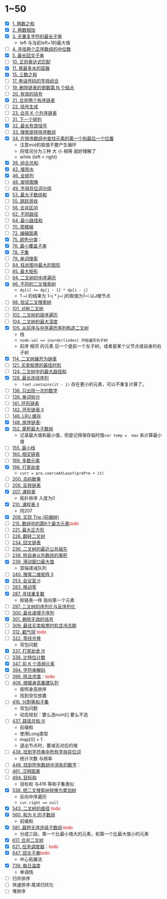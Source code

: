 # 1~50
- [x] [1. 两数之和](https://leetcode.cn/problems/two-sum/?envType=featured-list&envId=2cktkvj)
- [x] [2. 两数相加](https://leetcode.cn/problems/add-two-numbers/?envType=featured-list&envId=2cktkvj) 
- [x] [3. 无重复字符的最长子串](https://leetcode.cn/problems/longest-substring-without-repeating-characters/?envType=featured-list&envId=2cktkvj)
	- left 与当前left+1的最大值
- [ ] [4. 寻找两个正序数组的中位数](https://leetcode.cn/problems/median-of-two-sorted-arrays/?envType=featured-list&envId=2cktkvj)
- [x] [5. 最长回文子串](https://leetcode.cn/problems/longest-palindromic-substring/?envType=featured-list&envId=2cktkvj) 
- [ ] [10. 正则表达式匹配](https://leetcode.cn/problems/regular-expression-matching/?envType=featured-list&envId=2cktkvj)
- [x] [11. 盛最多水的容器](https://leetcode.cn/problems/container-with-most-water/?envType=featured-list&envId=2cktkvj)
- [x] [15. 三数之和](https://leetcode.cn/problems/3sum/?envType=featured-list&envId=2cktkvj)
- [ ] [17. 电话号码的字母组合](https://leetcode.cn/problems/letter-combinations-of-a-phone-number/?envType=featured-list&envId=2cktkvj)
- [ ] [19. 删除链表的倒数第 N 个结点](https://leetcode.cn/problems/remove-nth-node-from-end-of-list/?envType=featured-list&envId=2cktkvj)
- [ ] [20. 有效的括号](https://leetcode.cn/problems/valid-parentheses/?envType=featured-list&envId=2cktkvj)
- [x] [21. 合并两个有序链表](https://leetcode.cn/problems/merge-two-sorted-lists/?envType=featured-list&envId=2cktkvj)
- [ ] [22. 括号生成](https://leetcode.cn/problems/generate-parentheses/?envType=featured-list&envId=2cktkvj)
- [ ] [23. 合并 K 个升序链表](https://leetcode.cn/problems/merge-k-sorted-lists/?envType=featured-list&envId=2cktkvj)
- [ ] [31. 下一个排列](https://leetcode.cn/problems/next-permutation/?envType=featured-list&envId=2cktkvj)
- [x] [32. 最长有效括号](https://leetcode.cn/problems/longest-valid-parentheses/?envType=featured-list&envId=2cktkvj)
- [ ] [33. 搜索旋转排序数组](https://leetcode.cn/problems/search-in-rotated-sorted-array/?envType=featured-list&envId=2cktkvj)
- [x] [34. 在排序数组中查找元素的第一个和最后一个位置](https://leetcode.cn/problems/find-first-and-last-position-of-element-in-sorted-array/?envType=featured-list&envId=2cktkvj) 
	- 注意mid的取值不要产生循环
	- 将情况分为三种 大 小 相等 就好理解了
	- while (left < right)
- [x] [39. 组合总和](https://leetcode.cn/problems/combination-sum/?envType=featured-list&envId=2cktkvj): 
- [x] [42. 接雨水](https://leetcode.cn/problems/trapping-rain-water/?envType=featured-list&envId=2cktkvj)
- [x] [46. 全排列](https://leetcode.cn/problems/permutations/?envType=featured-list&envId=2cktkvj)
- [ ] [48. 旋转图像](https://leetcode.cn/problems/rotate-image/?envType=featured-list&envId=2cktkvj)
- [ ] [49. 字母异位词分组](https://leetcode.cn/problems/group-anagrams/?envType=featured-list&envId=2cktkvj)
- [x] [53. 最大子数组和](https://leetcode.cn/problems/maximum-subarray/?envType=featured-list&envId=2cktkvj) 
- [ ] [55. 跳跃游戏](https://leetcode.cn/problems/jump-game/?envType=featured-list&envId=2cktkvj)
- [ ] [56. 合并区间](https://leetcode.cn/problems/merge-intervals/?envType=featured-list&envId=2cktkvj)
- [ ] [62. 不同路径](https://leetcode.cn/problems/unique-paths/?envType=featured-list&envId=2cktkvj)
- [ ] [64. 最小路径和](https://leetcode.cn/problems/minimum-path-sum/?envType=featured-list&envId=2cktkvj)
- [ ] [70. 爬楼梯](https://leetcode.cn/problems/climbing-stairs/?envType=featured-list&envId=2cktkvj)
- [ ] [72. 编辑距离](https://leetcode.cn/problems/edit-distance/?envType=featured-list&envId=2cktkvj)
- [x] [75. 颜色分类](https://leetcode.cn/problems/sort-colors/?envType=featured-list&envId=2cktkvj)：
- [x] [76. 最小覆盖子串](https://leetcode.cn/problems/minimum-window-substring/?envType=featured-list&envId=2cktkvj)
- [x] [78. 子集](https://leetcode.cn/problems/subsets/?envType=featured-list&envId=2cktkvj)
- [ ] [79. 单词搜索](https://leetcode.cn/problems/word-search/?envType=featured-list&envId=2cktkvj)
- [ ] [84. 柱状图中最大的矩形](https://leetcode.cn/problems/largest-rectangle-in-histogram/?envType=featured-list&envId=2cktkvj)
- [ ] [85. 最大矩形](https://leetcode.cn/problems/maximal-rectangle/?envType=featured-list&envId=2cktkvj)
- [ ] [94. 二叉树的中序遍历](https://leetcode.cn/problems/binary-tree-inorder-traversal/?envType=featured-list&envId=2cktkvj)
- [x] [96. 不同的二叉搜索树](https://leetcode.cn/problems/unique-binary-search-trees/?envType=featured-list&envId=2cktkvj)
	-  `dp[i] += dp[j - 1] * dp[i - j]`
	-  1 ~i  的结果为 1~j * j~i  j的取值为1~i  以J根节点
- [ ] [98. 验证二叉搜索树](https://leetcode.cn/problems/validate-binary-search-tree/?envType=featured-list&envId=2cktkvj)
- [ ] [101. 对称二叉树](https://leetcode.cn/problems/symmetric-tree/?envType=featured-list&envId=2cktkvj)
- [ ] [102. 二叉树的层序遍历](https://leetcode.cn/problems/binary-tree-level-order-traversal/?envType=featured-list&envId=2cktkvj)
- [ ] [104. 二叉树的最大深度](https://leetcode.cn/problems/maximum-depth-of-binary-tree/?envType=featured-list&envId=2cktkvj)
- [x] [105. 从前序与中序遍历序列构造二叉树](https://leetcode.cn/problems/construct-binary-tree-from-preorder-and-inorder-traversal/?envType=featured-list&envId=2cktkvj)
	- 栈
	- `node.val == inorder[index] 开始遍历右子树`
	- 前序 相邻 的元素 后一个是前一个左子树，或者是某个父节点或自身的右子树
- [x] [114. 二叉树展开为链表](https://leetcode.cn/problems/flatten-binary-tree-to-linked-list/?envType=featured-list&envId=2cktkvj) 
- [ ] [121. 买卖股票的最佳时机](https://leetcode.cn/problems/best-time-to-buy-and-sell-stock/?envType=featured-list&envId=2cktkvj)
- [ ] [124. 二叉树中的最大路径和](https://leetcode.cn/problems/binary-tree-maximum-path-sum/?envType=featured-list&envId=2cktkvj)
- [x] [128. 最长连续序列](https://leetcode.cn/problems/longest-consecutive-sequence/?envType=featured-list&envId=2cktkvj)
	- ` !set.contains(it - 1)`  存在更小的元素，可以不重复计算了。
- [ ] [136. 只出现一次的数字](https://leetcode.cn/problems/single-number/?envType=featured-list&envId=2cktkvj)
- [ ] [139. 单词拆分](https://leetcode.cn/problems/word-break/?envType=featured-list&envId=2cktkvj)
- [ ] [141. 环形链表](https://leetcode.cn/problems/linked-list-cycle/?envType=featured-list&envId=2cktkvj)
- [ ] [142. 环形链表 II](https://leetcode.cn/problems/linked-list-cycle-ii/?envType=featured-list&envId=2cktkvj)
- [ ] [146. LRU 缓存](https://leetcode.cn/problems/lru-cache/?envType=featured-list&envId=2cktkvj)
- [x] [148. 排序链表](https://leetcode.cn/problems/sort-list/?envType=featured-list&envId=2cktkvj):
- [x] [152. 乘积最大子数组](https://leetcode.cn/problems/maximum-product-subarray/?envType=featured-list&envId=2cktkvj)
	-  记录最大值和最小值，但是记得保存临时值`var temp =  max` 来计算最小值
- [ ] [155. 最小栈](https://leetcode.cn/problems/min-stack/?envType=featured-list&envId=2cktkvj)
- [ ] [160. 相交链表](https://leetcode.cn/problems/intersection-of-two-linked-lists/?envType=featured-list&envId=2cktkvj)
- [ ] [169. 多数元素](https://leetcode.cn/problems/majority-element/?envType=featured-list&envId=2cktkvj)
- [x] [198. 打家劫舍](https://leetcode.cn/problems/house-robber/?envType=featured-list&envId=2cktkvj)
	- `curr = pre.coerceAtLeast(prePre + it)`
- [ ] [200. 岛屿数量](https://leetcode.cn/problems/number-of-islands/?envType=featured-list&envId=2cktkvj)
- [ ] [206. 反转链表](https://leetcode.cn/problems/reverse-linked-list/?envType=featured-list&envId=2cktkvj)
- [x] [207. 课程表](https://leetcode.cn/problems/course-schedule/?envType=featured-list&envId=2cktkvj)
	- 拓扑排序 入度为0
- [x] [210. 课程表 II](https://leetcode.cn/problems/course-schedule-ii/)
	- 同207
- [x] [208. 实现 Trie (前缀树)](https://leetcode.cn/problems/implement-trie-prefix-tree/?envType=featured-list&envId=2cktkvj)
- [ ] [215. 数组中的第K个最大元素](https://leetcode.cn/problems/kth-largest-element-in-an-array/?envType=featured-list&envId=2cktkvj)<font color="#ff0000">todo</font>
- [ ] [221. 最大正方形](https://leetcode.cn/problems/maximal-square/?envType=featured-list&envId=2cktkvj)
- [ ] [226. 翻转二叉树](https://leetcode.cn/problems/invert-binary-tree/?envType=featured-list&envId=2cktkvj)
- [ ] [234. 回文链表](https://leetcode.cn/problems/palindrome-linked-list/?envType=featured-list&envId=2cktkvj)
- [ ] [236. 二叉树的最近公共祖先](https://leetcode.cn/problems/lowest-common-ancestor-of-a-binary-tree/?envType=featured-list&envId=2cktkvj)  
- [ ] [238. 除自身以外数组的乘积](https://leetcode.cn/problems/product-of-array-except-self/?envType=featured-list&envId=2cktkvj) 
- [x] [239. 滑动窗口最大值](https://leetcode.cn/problems/sliding-window-maximum/?envType=featured-list&envId=2cktkvj) 
	- 双端递减队列
- [ ] [240. 搜索二维矩阵 II](https://leetcode.cn/problems/search-a-2d-matrix-ii/?envType=featured-list&envId=2cktkvj)
- [x] [253. 会议室 II](https://leetcode.cn/problems/meeting-rooms-ii/?envType=featured-list&envId=2cktkvj):
- [ ] [283. 移动零](https://leetcode.cn/problems/move-zeroes/?envType=featured-list&envId=2cktkvj)
- [x] [287. 寻找重复数](https://leetcode.cn/problems/find-the-duplicate-number/?envType=featured-list&envId=2cktkvj)
	- 和链表一样 指向第一个元素
- [ ] [297. 二叉树的序列化与反序列化](https://leetcode.cn/problems/serialize-and-deserialize-binary-tree/?envType=featured-list&envId=2cktkvj)
- [ ] [300. 最长递增子序列](https://leetcode.cn/problems/longest-increasing-subsequence/?envType=featured-list&envId=2cktkvj)
- [x] [301. 删除无效的括号](https://leetcode.cn/problems/remove-invalid-parentheses/?envType=featured-list&envId=2cktkvj)
- [ ] [309. 最佳买卖股票时机含冷冻期](https://leetcode.cn/problems/best-time-to-buy-and-sell-stock-with-cooldown/?envType=featured-list&envId=2cktkvj)
- [ ] [312. 戳气球](https://leetcode.cn/problems/burst-balloons/?envType=featured-list&envId=2cktkvj) <font color="#ff0000">todo</font>
- [ ] [322. 零钱兑换](https://leetcode.cn/problems/coin-change/?envType=featured-list&envId=2cktkvj)
	- 背包问题
- [x] [337. 打家劫舍 III](https://leetcode.cn/problems/house-robber-iii/?envType=featured-list&envId=2cktkvj)
- [ ] [338. 比特位计数](https://leetcode.cn/problems/counting-bits/?envType=featured-list&envId=2cktkvj)
- [x] [347. 前 K 个高频元素](https://leetcode.cn/problems/top-k-frequent-elements/?envType=featured-list&envId=2cktkvj)
- [x] [394. 字符串解码](https://leetcode.cn/problems/decode-string/?envType=featured-list&envId=2cktkvj)
- [ ] [399. 除法求值](https://leetcode.cn/problems/evaluate-division/?envType=featured-list&envId=2cktkvj)：<font color="#ff0000">todo</font>
- [ ] [406. 根据身高重建队列](https://leetcode.cn/problems/queue-reconstruction-by-height/?envType=featured-list&envId=2cktkvj)
	- 按照身高排序
	- 找到空位放置
- [ ] [416. 分割等和子集](https://leetcode.cn/problems/partition-equal-subset-sum/?envType=featured-list&envId=2cktkvj)
	- 背包问题
	- 动态规划：要么选num[i] 要么不选
- [ ] [437. 路径总和 III](https://leetcode.cn/problems/path-sum-iii/?envType=featured-list&envId=2cktkvj) 
	- 前缀和
	- 使用Long类型
	- map[0] = 1
	- 退出节点时，要减去对应的值
- [ ] [438. 找到字符串中所有字母异位词](https://leetcode.cn/problems/find-all-anagrams-in-a-string/?envType=featured-list&envId=2cktkvj)
	- 统计次数 与频率
- [ ] [448. 找到所有数组中消失的数字](https://leetcode.cn/problems/find-all-numbers-disappeared-in-an-array/?envType=featured-list&envId=2cktkvj)：
- [ ] [461. 汉明距离](https://leetcode.cn/problems/hamming-distance/) 
- [ ] [494. 目标和](https://leetcode.cn/problems/target-sum/?envType=featured-list&envId=2cktkvj) 
	- 目标和 与416 等和子集类似
- [x] [538. 把二叉搜索树转换为累加树](https://leetcode.cn/problems/convert-bst-to-greater-tree/?envType=featured-list&envId=2cktkvj)
	- 反向中序遍历
	- `cur.right == null`
- [x] [543. 二叉树的直径](https://leetcode.cn/problems/diameter-of-binary-tree/?envType=featured-list&envId=2cktkvj) <font color="#ff0000">todo</font>
- [x] [560. 和为 K 的子数组](https://leetcode.cn/problems/subarray-sum-equals-k/?envType=featured-list&envId=2cktkvj)
	- 前缀和
- [x] [581. 最短无序连续子数组](https://leetcode.cn/problems/shortest-unsorted-continuous-subarray/?envType=featured-list&envId=2cktkvj):<font color="#ff0000">todo</font>
	- 分成三段，第一个比最小值大的元素，和第一个比最大值小的元素
- [x] [617. 合并二叉树](https://leetcode.cn/problems/merge-two-binary-trees/?envType=featured-list&envId=2cktkvj)
- [x] [621. 任务调度器](https://leetcode.cn/problems/task-scheduler/?envType=featured-list&envId=2cktkvj)：<font color="#ff0000">todo</font>
- [x] [647. 回文子串](https://leetcode.cn/problems/palindromic-substrings/?envType=featured-list&envId=2cktkvj)<font color="#ff0000">todo</font>
	- 中心拓展法
- [x] [739. 每日温度](https://leetcode.cn/problems/daily-temperatures/?envType=featured-list&envId=2cktkvj)
	- 单调栈
- [ ] 归并排序
- [ ] 快速排序:尾递归优化
- [ ] 堆排序